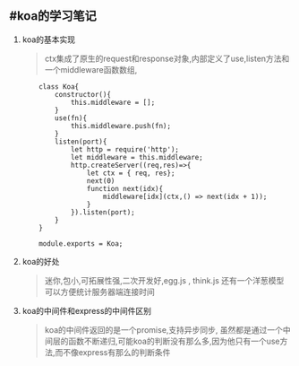 #koa的学习笔记
---
1. koa的基本实现
    > ctx集成了原生的request和response对象,内部定义了use,listen方法和一个middleware函数数组, 

    ```
        class Koa{
            constructor(){
                this.middleware = [];
            }
            use(fn){
                this.middleware.push(fn);
            }
            listen(port){
                let http = require('http');
                let middleware = this.middleware;
                http.createServer((req,res)=>{
                    let ctx = { req, res};
                    next(0)
                    function next(idx){
                        middleware[idx](ctx,() => next(idx + 1));
                    }
                }).listen(port);
            }
        }

        module.exports = Koa;
    ```

2. koa的好处
    > 迷你,包小,可拓展性强,二次开发好,egg.js , think.js
    > 还有一个洋葱模型可以方便统计服务器端连接时间

3. koa的中间件和express的中间件区别
    > koa的中间件返回的是一个promise,支持异步同步,
    > 虽然都是通过一个中间层的函数不断递归,可能koa的判断没有那么多,因为他只有一个use方法,而不像express有那么的判断条件
